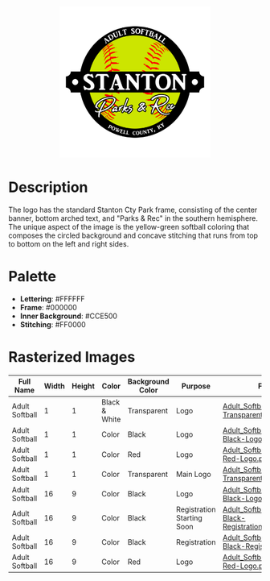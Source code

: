 <p align="center">
  <img src="../../../Assets/Adult_Softball-1_1-Color-Transparent-Logo.png" alt="Softball Logo" width="300"/>
</p>

# Description

The logo has the standard Stanton Cty Park frame, consisting of the center banner, bottom arched text, and "Parks & Rec" in the southern hemisphere. The unique aspect of the image is the yellow-green softball coloring that composes the circled background and concave stitching that runs from top to bottom on the left and right sides.

# Palette

* **Lettering**: #FFFFFF
* **Frame**: #000000
* **Inner Background**: #CCE500
* **Stitching**: #FF0000

# Rasterized Images

| Full Name      | Width | Height | Color         | Background Color | Purpose                    | Filemame                                                       |
|----------------|-------|--------|---------------|------------------|----------------------------|----------------------------------------------------------------|
| Adult Softball | 1     | 1      | Black & White | Transparent      | Logo                       | [Adult_Softball-1_1-BW-Transparent-Logo.png](Rasterized/Adult_Softball-1_1-BW-Transparent-Logo.png)                     |
| Adult Softball | 1     | 1      | Color         | Black            | Logo                       | [Adult_Softball-1_1-Color-Black-Logo.png](Rasterized/Adult_Softball-1_1-Color-Black-Logo.png)                        |
| Adult Softball | 1     | 1      | Color         | Red              | Logo                       | [Adult_Softball-1_1-Color-Red-Logo.png](Rasterized/Adult_Softball-1_1-Color-Red-Logo.png)                          |
| Adult Softball | 1     | 1      | Color         | Transparent      | Main Logo                  | [Adult_Softball-1_1-Color-Transparent-Logo.png](Rasterized/Adult_Softball-1_1-Color-Transparent-Logo.png)                  |
| Adult Softball | 16    | 9      | Color         | Black            | Logo                       | [Adult_Softball-16_9-Color-Black-Logo.png](Rasterized/Adult_Softball-16_9-Color-Black-Logo.png)                       |
| Adult Softball | 16    | 9      | Color         | Black            | Registration Starting Soon | [Adult_Softball-16_9-Color-Black-Registration_Starting_Soon.png](Rasterized/Adult_Softball-16_9-Color-Black-Registration_Starting_Soon.png) |
| Adult Softball | 16    | 9      | Color         | Black            | Registration               | [Adult_Softball-16_9-Color-Black-Registration.png](Rasterized/Adult_Softball-16_9-Color-Black-Registration.png)               |
| Adult Softball | 16    | 9      | Color         | Red              | Logo                       | [Adult_Softball-16_9-Color-Red-Logo.png](Rasterized/Adult_Softball-16_9-Color-Red-Logo.png)                         |